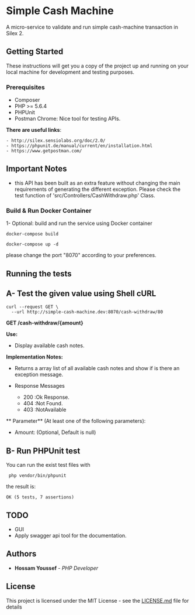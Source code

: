 # Simple Cash Machine

A micro-service to validate and run simple cash-machine transaction in Silex 2.


## Getting Started

These instructions will get you a copy of the project up and running on your local machine for development and testing purposes.


### Prerequisites

- Composer
- PHP  >= 5.6.4
- PHPUnit
- Postman Chrome: Nice tool for testing APIs. 


**There are useful links**:
```
- http://silex.sensiolabs.org/doc/2.0/
- https://phpunit.de/manual/current/en/installation.html
- https://www.getpostman.com/
```

## Important Notes
- this API has been built as an extra feature without changing the main requirements of generating the different exception.
Please check the test function of 'src/Controllers/CashWithdraw.php' Class.

### Build & Run Docker Container

1- Optional: build and run the service using Docker container

```
docker-compose build
```

```
docker-compose up -d
```
please change the port "8070" according to your preferences.


## Running the tests

##  A- Test the given value using Shell cURL 
```
curl --request GET \
  --url http://simple-cash-machine.dev:8070/cash-withdraw/80
```

**GET /cash-withdraw/{amount}**

**Use:**
- Display available cash notes.

**Implementation Notes:**
- Returns a array list of all available cash notes and show if is there an exception message.
- Response Messages

    * 200	:Ok Response.
    * 404	:Not Found.
    * 403	:NotAvailable

** Parameter** (At least one of the following parameters):
- Amount: (Optional, Default is null)
 

##  B- Run PHPUnit test

You can run the exist test files with
```
 php vendor/bin/phpunit
 ```

the result is:
```
OK (5 tests, 7 assertions)
```

## TODO
- GUI
- Apply swagger api tool for the documentation.

## Authors

* **Hossam Youssef** - *PHP Developer*

## License

This project is licensed under the MIT License - see the [LICENSE.md](LICENSE) file for details


